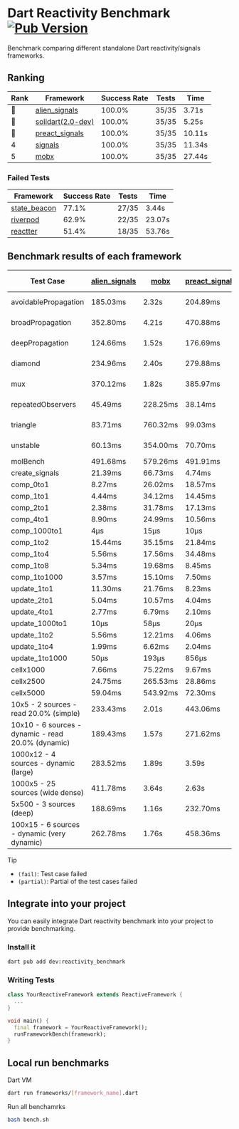 # Dart Reactivity Benchmark [![Pub Version](https://img.shields.io/pub/v/reactivity_benchmark)](https://pub.dev/packages/reactivity_benchmark)

Benchmark comparing different standalone Dart reactivity/signals frameworks.

## Ranking

<!-- ranking start -->
| Rank | Framework | Success Rate | Tests | Time |
|------|-----------|--------------|-------|------|
| 🥇 | [alien_signals](https://github.com/medz/alien-signals-dart) | 100.0% | 35/35 | 3.71s |
| 🥈 | [solidart(2.0-dev)](https://github.com/nank1ro/solidart/tree/dev) | 100.0% | 35/35 | 5.25s |
| 🥉 | [preact_signals](https://pub.dev/packages/preact_signals) | 100.0% | 35/35 | 10.11s |
| 4 | [signals](https://github.com/rodydavis/signals.dart) | 100.0% | 35/35 | 11.34s |
| 5 | [mobx](https://github.com/mobxjs/mobx.dart) | 100.0% | 35/35 | 27.44s |

<!-- ranking end -->

### **Failed Tests**

<!-- fail start -->
| Framework | Success Rate | Tests | Time |
|-----------|--------------|-------|------|
| [state_beacon](https://github.com/jinyus/dart_beacon) | 77.1% | 27/35 | 3.44s |
| [riverpod](https://github.com/rrousselGit/riverpod) | 62.9% | 22/35 | 23.07s |
| [reactter](https://github.com/2devs-team/reactter) | 51.4% | 18/35 | 53.76s |

<!-- fail end -->

## Benchmark results of each framework

<!-- test-case start -->
| Test Case | [alien_signals](https://github.com/medz/alien-signals-dart) | [mobx](https://github.com/mobxjs/mobx.dart) | [preact_signals](https://pub.dev/packages/preact_signals) | [reactter](https://github.com/2devs-team/reactter) | [riverpod](https://github.com/rrousselGit/riverpod) | [signals](https://github.com/rodydavis/signals.dart) | [solidart(2.0-dev)](https://github.com/nank1ro/solidart/tree/dev) | [state_beacon](https://github.com/jinyus/dart_beacon) |
|---|---|---|---|---|---|---|---|---|
| avoidablePropagation | 185.03ms | 2.32s | 204.89ms | 1.25s | 1.41s | 210.94ms | 277.77ms | 149.00ms (fail) |
| broadPropagation | 352.80ms | 4.21s | 470.88ms | 4.99s | 82.39ms (fail) | 455.00ms | 499.07ms | 6.17ms (fail) |
| deepPropagation | 124.66ms | 1.52s | 176.69ms | 4.00s | 1.97s (fail) | 178.21ms | 175.28ms | 141.70ms (fail) |
| diamond | 234.96ms | 2.40s | 279.88ms | 14.03s (fail) | 2.66s (fail) | 292.32ms | 357.69ms | 189.72ms (fail) |
| mux | 370.12ms | 1.82s | 385.97ms | 1.02s | 577.06ms (fail) | 406.31ms | 441.57ms | 192.14ms (fail) |
| repeatedObservers | 45.49ms | 228.25ms | 38.14ms | 9.74s | 398.96ms (fail) | 46.17ms | 78.50ms | 52.40ms (fail) |
| triangle | 83.71ms | 760.32ms | 99.03ms | 4.52s | 938.34ms (fail) | 101.98ms | 118.09ms | 75.63ms (fail) |
| unstable | 60.13ms | 354.00ms | 70.70ms | 7.64s | 626.49ms (fail) | 73.27ms | 96.63ms | 336.78ms (fail) |
| molBench | 491.68ms | 579.26ms | 491.91ms | 5.90s | 12.32ms | 486.37ms | 492.45ms | 992μs |
| create_signals | 21.39ms | 66.73ms | 4.74ms | 13.34ms | 24.21ms | 26.26ms | 74.04ms | 69.25ms |
| comp_0to1 | 8.27ms | 26.02ms | 18.57ms | 13.68ms | 14.16ms | 11.98ms | 28.02ms | 61.81ms |
| comp_1to1 | 4.44ms | 34.12ms | 14.45ms | 99.56ms | 23.61ms | 27.62ms | 49.71ms | 52.43ms |
| comp_2to1 | 2.38ms | 31.78ms | 17.13ms | 72.37ms | 24.75ms | 10.70ms | 31.80ms | 36.30ms |
| comp_4to1 | 8.90ms | 24.99ms | 10.56ms | 85.23ms | 6.05ms | 3.10ms | 4.76ms | 16.27ms |
| comp_1000to1 | 4μs | 15μs | 10μs | 59.32ms | 3μs | 9μs | 14μs | 41μs |
| comp_1to2 | 15.44ms | 35.15ms | 21.84ms | 66.89ms | 11.28ms | 13.89ms | 32.47ms | 47.60ms |
| comp_1to4 | 5.56ms | 17.56ms | 34.48ms | 99.18ms | 25.60ms | 19.00ms | 14.93ms | 44.50ms |
| comp_1to8 | 5.34ms | 19.68ms | 8.45ms | 116.37ms | 4.93ms | 6.17ms | 20.06ms | 43.89ms |
| comp_1to1000 | 3.57ms | 15.10ms | 7.50ms | 47.90ms | 4.79ms | 5.87ms | 14.79ms | 37.69ms |
| update_1to1 | 11.30ms | 21.76ms | 8.23ms | N/A | 85.91ms | 9.27ms | 16.14ms | 5.79ms |
| update_2to1 | 5.04ms | 10.57ms | 4.04ms | N/A | 43.79ms | 4.61ms | 7.90ms | 2.92ms |
| update_4to1 | 2.77ms | 6.79ms | 2.10ms | N/A | 20.84ms | 2.38ms | 4.04ms | 1.43ms |
| update_1000to1 | 10μs | 58μs | 20μs | N/A | 179μs | 23μs | 40μs | 15μs |
| update_1to2 | 5.56ms | 12.21ms | 4.06ms | N/A | 48.21ms | 4.91ms | 8.11ms | 2.95ms |
| update_1to4 | 1.99ms | 6.62ms | 2.04ms | N/A | 21.00ms | 2.30ms | 4.07ms | 1.44ms |
| update_1to1000 | 50μs | 193μs | 856μs | N/A | 134μs | 55μs | 146μs | 380μs |
| cellx1000 | 7.66ms | 75.22ms | 9.67ms | N/A | N/A | 9.79ms | 11.29ms | 5.57ms |
| cellx2500 | 24.75ms | 265.53ms | 28.86ms | N/A | N/A | 26.38ms | 35.83ms | 23.79ms |
| cellx5000 | 59.04ms | 543.92ms | 72.30ms | N/A | N/A | 65.31ms | 64.47ms | 80.72ms |
| 10x5 - 2 sources - read 20.0% (simple) | 233.43ms | 2.01s | 443.06ms | N/A | 2.32s | 513.95ms | 349.07ms | 238.90ms |
| 10x10 - 6 sources - dynamic - read 20.0% (dynamic) | 189.43ms | 1.57s | 271.62ms | N/A | 1.53s (partial) | 283.39ms | 243.48ms | 203.59ms |
| 1000x12 - 4 sources - dynamic (large) | 283.52ms | 1.89s | 3.59s | N/A | 2.61s (partial) | 3.79s | 461.77ms | 342.83ms |
| 1000x5 - 25 sources (wide dense) | 411.78ms | 3.64s | 2.63s | N/A | 4.35s | 3.54s | 596.40ms | 506.38ms |
| 5x500 - 3 sources (deep) | 188.69ms | 1.16s | 232.70ms | N/A | 1.41s | 228.86ms | 257.57ms | 205.66ms |
| 100x15 - 6 sources - dynamic (very dynamic) | 262.78ms | 1.76s | 458.36ms | N/A | 1.81s (partial) | 487.35ms | 385.10ms | 259.51ms |

<!-- test-case end -->

> [!TIP]
> - `(fail)`: Test case failed
> - `(partial)`: Partial of the test cases failed

## Integrate into your project

You can easily integrate Dart reactivity benchmark into your project to provide benchmarking.

### Install it

```bash
dart pub add dev:reactivity_benchmark
```

### Writing Tests

```dart
class YourReactiveFramework extends ReactiveFramework {
  ...
}

void main() {
  final framework = YourReactiveFramework();
  runFrameworkBench(framework);
}
```

## Local run benchmarks

Dart VM
```bash
dart run frameworks/[framework_name].dart
```

Run all benchamrks
```bash
bash bench.sh
```
